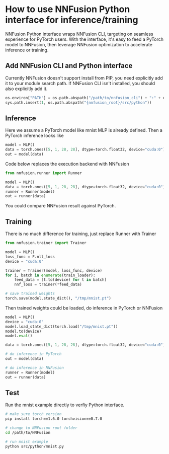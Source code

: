 # How to use NNFusion Python interface for inference/training

NNFusion Python interface wraps NNFusion CLI, targeting on seamless experience for PyTorch users.
With the interface, it's easy to feed a PyTorch model to NNFusion, then leverage NNFusion optimization to accelerate inference or training.

## Add NNFusion CLI and Python interface

Currently NNFusion doesn't support install from PIP, you need explicitly add it to your module search path.
If NNFusion CLI isn't installed, you should also explicitly add it.

```python
os.environ["PATH"] = os.path.abspath("/path/to/nnfusion_cli") + ":" + os.environ["PATH"]
sys.path.insert(1, os.path.abspath("{nnfusion_root}/src/python"))
```

## Inference

Here we assume a PyTorch model like mnist MLP is already defined. Then a PyTorch inference looks like

```python
model = MLP()
data = torch.ones([5, 1, 28, 28], dtype=torch.float32, device="cuda:0")
out = model(data)
```

Code below replaces the execution backend with NNFusion

```python
from nnfusion.runner import Runner

model = MLP()
data = torch.ones([5, 1, 28, 28], dtype=torch.float32, device="cuda:0")
runner = Runner(model)
out = runner(data)
```

You could compare NNFusion result against PyTorch.

## Training

There is no much difference for training, just replace Runner with Trainer

```python
from nnfusion.trainer import Trainer

model = MLP()
loss_func = F.nll_loss
device = "cuda:0"

trainer = Trainer(model, loss_func, device)
for i, batch in enumerate(train_loader):
    feed_data = [t.to(device) for t in batch]
    nnf_loss = trainer(*feed_data)

# save trained weights
torch.save(model.state_dict(), "/tmp/mnist.pt")
```

Then trained weights could be loaded, do inference in PyTorch or NNFusion

```python
model = MLP()
device = "cuda:0"
model.load_state_dict(torch.load("/tmp/mnist.pt"))
model.to(device)
model.eval()

data = torch.ones([5, 1, 28, 28], dtype=torch.float32, device="cuda:0")

# do inference in PyTorch
out = model(data)

# do inference in NNFusion
runner = Runner(model)
out = runner(data)
```

## Test

Run the mnist example directly to verfiy Python interface.

```bash
# make sure torch version
pip install torch==1.6.0 torchvision==0.7.0

# change to NNFusion root folder
cd /path/to/NNFusion

# run mnist example
python src/python/mnist.py
```
